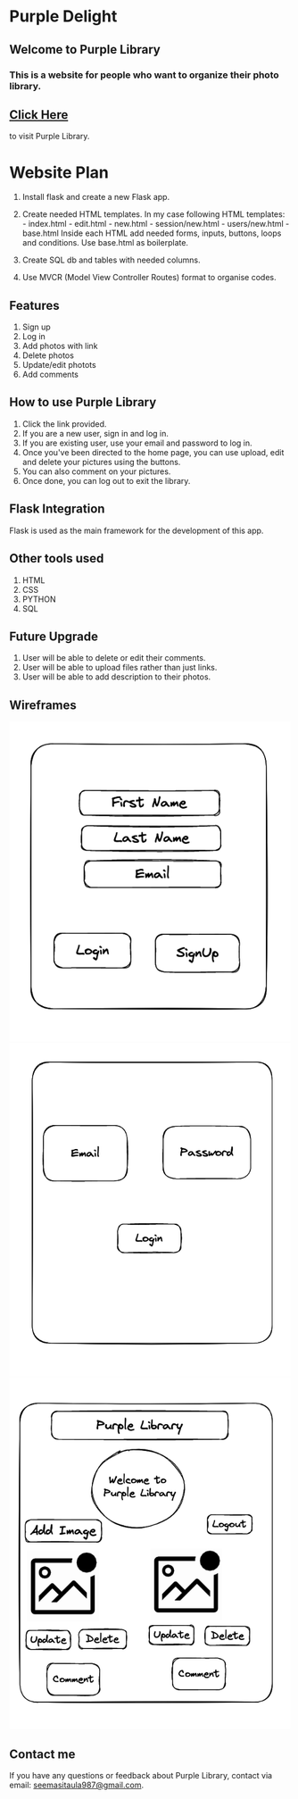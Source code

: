 # Purple Delight
## Welcome to Purple Library
### This is a website for people who want to organize their photo library. 
## [Click Here](https://purple-library.onrender.com/photos/)
to visit Purple Library. 

# Website Plan

1. Install flask and create a new Flask app.
2. Create needed HTML templates. In my case following HTML templates:
        - index.html
        - edit.html
        - new.html
        - session/new.html
        - users/new.html
        - base.html
Inside each HTML add needed forms, inputs, buttons, loops and conditions. Use base.html as boilerplate. 

3. Create SQL db and tables with needed columns.

4. Use MVCR (Model View Controller Routes) format to organise codes. 

## Features 

1. Sign up 
2. Log in
3. Add photos with link
4. Delete photos
5. Update/edit photots
6. Add comments


## How to use Purple Library 

1. Click the link provided.
2. If you are a new user, sign in and log in.
3. If you are existing user, use your email and password to log in. 
4. Once you've been directed to the home page, you can use upload, edit and delete your pictures using the buttons. 
5. You can also comment on your pictures. 
6. Once done, you can log out to exit the library. 


## Flask Integration
Flask is used as the main framework for the development of this app. 

## Other tools used 
1. HTML
2. CSS
3. PYTHON
4. SQL

## Future Upgrade
1. User will be able to delete or edit their comments.
2. User will be able to upload files rather than just links. 
3. User will be able to add description to their photos.

## Wireframes
![First Page](/wireframe/first.png)
![Second Page](/wireframe/second.png)
![ThirdPage](/wireframe/third.png)


## Contact me
If you have any questions or feedback about Purple Library, contact via email: seemasitaula987@gmail.com. 

